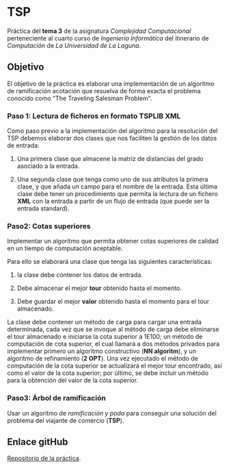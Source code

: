 # TSP

Práctica del **tema 3** de la asignatura *Complejidad Computacional* perteneciente al cuarto curso de *Ingeniería Informática* del itinerario de *Computación* de *La Universidad de La Laguna*.

## Objetivo

El objetivo de la práctica es elaborar una implementación de un algoritmo de ramificación acotación que resuelva de forma exacta el problema conocido como "The Traveling Salesman Problem".

### Paso 1: Lectura de ficheros en formato TSPLIB XML

Como paso previo a la implementación del algoritmo para la resolución del TSP debemos elaborar dos clases que nos faciliten la gestión de los datos de entrada:

1. Una primera clase que almacene la matriz de distancias del grado asociado a la entrada.

2. Una segunda clase que tenga como uno de sus atributos la primera clase, y que añada un campo para el nombre de la entrada. Esta última clase debe tener un procedimiento que permita la lectura de un fichero **XML** con la entrada a partir de un flujo de entrada (que puede ser la entrada standard).

### Paso2: Cotas superiores

Implementar un algoritmo que permita obtener cotas superiores de calidad en un tiempo de computación aceptable.

Para ello se elaborará una clase que tenga las siguientes características:

1. la clase debe contener los datos de entrada.

2. Debe almacenar el mejor **tour** obtenido hasta el momento.

3. Debe guardar el mejor **valor** obtenido hasta el momento para el tour almacenado.

La clase debe contener un método de carga para cargar una entrada determinada, cada vez que se invoque al método de carga debe eliminarse el tour almacenado e iniciarse la cota superior a 1E100; un método de computación de cota superior, el cual llamará a dos métodos privados para implementar primero un algoritmo constructivo (**NN algoritm**), y un algoritmo de refinamiento (**2 OPT**). Una vez ejecutado el método de computación de la cota superior se actualizará el mejor tour encontrado, así como el valor de la cota superior; por último, se debe incluir un método para la obtención del valor de la cota superior.

### Paso3: Árbol de ramificación

Usar un algoritmo de *ramificación y poda* para conseguir una solución del problema del viajante de comercio (**TSP**).

## Enlace gitHub

[Repositorio de la práctica](https://github.com/AdCalzadilla/CC_TSP).
